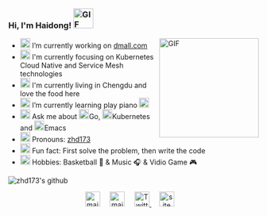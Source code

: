 ### Hi, I'm Haidong! <img alt="GIF" src=".https://github.com/zhd173/zhd173/blob/master/assets/nyancat.gif?raw=1" width="40vw" />

<img align="right" alt="GIF" src=".https://github.com/zhd173/zhd173/blob/master/assets/husky.gif?raw=1" width="200vw" />

- <img alt="GIF" src=".https://github.com/zhd173/zhd173/blob/master/assets/wave.gif?raw=1" width="20vw" /> I’m currently working on [dmall.com](https://www.dmall.com/)
- <img alt="GIF" src=".https://github.com/zhd173/zhd173/blob/master/assets/gandalf_parrot.gif?raw=1" width="20vw" /> I'm currently focusing on Kubernetes Cloud Native and Service Mesh technologies
- <img alt="GIF" src=".https://github.com/zhd173/zhd173/blob/master/assets/headbang.gif?raw=1" width="20vw" /> I'm currently living in Chengdu and love the food here 
- <img alt="GIF" src=".https://github.com/zhd173/zhd173/blob/master/assets/hmm.gif?raw=1" width="20vw" /> I’m currently learning play piano <img alt="GIF" src=".https://github.com/zhd173/zhd173/blob/master/assets/piano.gif?raw=1" width="20vw" />
- <img alt="GIF" src=".https://github.com/zhd173/zhd173/blob/master/assets/happy.gif?raw=1" width="20vw" /> Ask me about <img alt="GIF" src=".https://github.com/zhd173/zhd173/blob/master/assets/go.png?raw=1" width="20vw" />Go, <img alt="GIF" src=".https://github.com/zhd173/zhd173/blob/master/assets/kubernetes.png?raw=1" width="20vw" />Kubernetes and <img alt="GIF" src=".https://github.com/zhd173/zhd173/blob/master/assets/emacs.png?raw=1" width="20vw" />Emacs
- <img alt="GIF" src=".https://github.com/zhd173/zhd173/blob/master/assets/powerup.gif?raw=1" width="20vw" /> Pronouns: [zhd173](https://github.com/zhd173/)
- <img alt="GIF" src=".https://github.com/zhd173/zhd173/blob/master/assets/coin.gif?raw=1" width="20vw" /> Fun fact: First solve the problem, then write the code
- <img alt="GIF" src=".https://github.com/zhd173/zhd173/blob/master/assets/heart.gif?raw=1" width="20vw" /> Hobbies: Basketball 🏀 & Music 🎧 & Vidio Game 🎮


![zhd173's github](https://github-readme-stats.vercel.app/api?username=zhd173&show_icons=true&hide_border=true)

<p align="center">
 <a href="mailto:haidongdev@gmail.com"><img src=".https://github.com/zhd173/zhd173/blob/master/assets/gmail.svg" width="30px" alt="mail"></a> &nbsp; &nbsp;
   <a href="https://github.com/zhd173"><img src=".https://github.com/zhd173/zhd173/blob/master/assets/github.svg" width="30px" alt="mail"></a> &nbsp; &nbsp;
  <a href="https://twitter.com/zhd173"><img src=".https://github.com/zhd173/zhd173/blob/master/assets/twitter.svg" width="30px" alt="Twitter">     </a> &nbsp; &nbsp;
  <a href="https://zhd173.github.io"><img src=".https://github.com/zhd173/zhd173/blob/master/assets/site.svg" width="30px" alt="site"></a> &nbsp; &nbsp;
</p>
